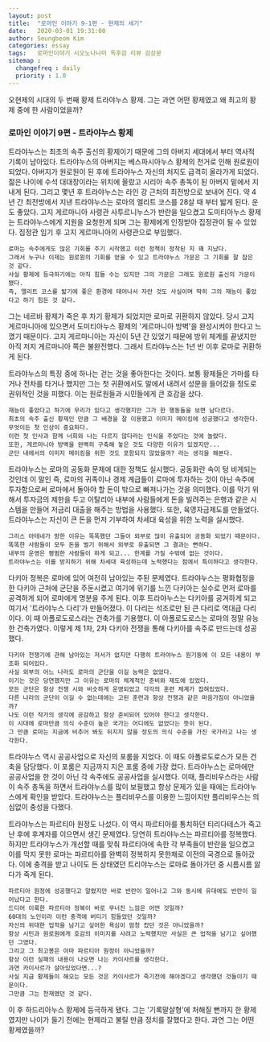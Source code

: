 ```yaml
---
layout: post
title:  "로마인 이야기 9-1편 - 현제의 세기"
date:   2020-03-01 19:31:00
author: Seungbeom Kim
categories: essay
tags:	로마인이야기 시오노나나미 독후감 리뷰 감상문
sitemap :
  changefreq : daily
  priority : 1.0
---
```


오현제의 시대의 두 번째 황제 트라야누스 황제. 그는 과연 어떤 황제였고 왜 최고의 황제 중에 한 사람이었을까?

### 로마인 이야기 9편 - 트라야누스 황제

트라야누스는 최초의 속주 출신의 황제이기 때문에 그의 아버지 세대에서 부터 역사적 기록이 남아있다. 트라야누스의 아버지는 베스파시아누스 황제의 천거로 인해 원로원이 되었다. 아버지가 원로원이 된 후에 트라야누스 자신의 처지도 급격히 올라가게 되었다. 젊은 나이에 수석 대대장이라는 위치에 올랐고 시리아 속주 총독이 된 아버지 밑에서 지내게 된다. 그리고 몇년 후 트라야누스는 라인 강 근처의 최전방으로 보내어 진다. 약 4년 간 최전방에서 지낸 트라야누스는 로마의 엘리트 코스를 28살 때 부터 밟게 된다. 운도 좋았다. 고지 게르마니아 사령관 사투르니누스가 반란을 일으켰고 도미티아누스 황제는 트라야누스에게 지원을 요청한게 되며 그는 황제에게 인정받아 집정관이 될 수 있었다. 집정관 임기 후 고지 게르마니아의 사령관으로 부임했다.

```
로마는 속주에게도 많은 기회를 주기 시작했고 이런 정책이 정착된 지 꽤 지났다.
그래서 누구나 이제는 원로원의 기회를 얻을 수 있고 트라야누스 가문은 그 기회를 잘 잡은 것 같다.
사실 황제에 등극하기에는 아직 힘들 수는 있지만 그의 가문은 그래도 원로원 출신의 가문이 됐다.
즉, 엘리트 코스를 밟기에 좋은 환경에 태어나서 자란 것도 사실이며 딱히 그의 재능이 좋았다고 하기 힘든 것 같다.
```

그는 네르바 황제가 죽은 후 차기 황제가 되었지만 로마로 귀환하지 않았다. 당시 고지 게르마니아에 있으면서 도미티아누스 황제의 '게르마니아 방벽'을 완성시켜야 한다고 느꼈기 때문이다. 고지 게르마니아는 자신이 5년 간 있었기 때문에 방위 체계를 끝냈지만 아직 저지 게르마니아 쪽은 불완전했다. 그래서 트라야누스는 1년 반 이후 로마로 귀환하게 된다.

트라야누스의 특징 중에 하나는 걷는 것을 좋아한다는 것이다. 보통 황제들은 가마를 타거나 전차를 타거나 했지만 그는 첫 귀환에서도 말에서 내려서 성문을 들어갔을 정도로 권위적인 것을 피했다. 이는 원로원들과 시민들에게 큰 호감을 샀다.

```
재능이 좋았다고 하기에 무리가 있다고 생각했지만 그가 한 행동들을 보면 남다르다.
최초의 속주 출신 황제인 만큼 그 배경을 잘 이용했고 이미지 메이킹에 성공했다고 생각한다.
무엇이든 첫 인상이 중요하다.
이런 첫 인사과 함께 너희와 나는 다르지 않다라는 인식을 주었다는 것에 놀랐다.
또한, 게르마니아 방벽을 완벽히 구축해 놓은 것도 다양한 이유가 있겠지만...
군단 내에서의 이미지 메이킹을 위한 것도 포함되지 않았을까? 라는 생각을 해본다.
```

트라야누스는 로마의 공동화 문제에 대한 정책도 실시했다. 공동화란 속이 텅 비게되는 것인데 이 말인 즉, 로마의 귀족이나 경제 계급들이 로마에 투자하는 것이 아닌 속주에 투자함으로써 로마에서 돌아야 할 돈이 밖으로 빠져나가는 것을 의미했다. 이를 막기 위해서 투자금의 제한을 두고 이탈리아 내부에 사람들에게 돈을 빌려주는 은행과 같은 시스템을 만들어 저금리 대출을 해주는 방법을 사용했다. 또한, 육영자금제도를 만들었다. 트라야누스는 자신이 큰 돈을 먼저 기부하여 차세대 육성을 위한 노력을 실시했다.

```
그리스 아테네가 망한 이유는 똑똑했던 그들이 외부로 많이 유출되어 공동화 되었기 때문이다.
똑똑한 사람들이 모두 돈을 벌기 위해서 외부로 유출되면 그 결과는 뻔하다.
내부의 운영은 평범한 사람들이 하게 되고... 한계를 가질 수밖에 없는 것이다.
트라야누스는 이를 방지하기 위해 차세대 육성하는데 노력했다는 점에서 특이하다고 생각한다.
```

다키아 정복은 로마에 있어 여전히 남아있는 주된 문제였다. 트라야누스는 평화협정을 한 다키아 근처에 군단을 주둔시켰고 여기에 위기를 느낀 다키아는 실수로 먼저 로마를 공격하게 되어 로마에게 명분을 주게 된다. 이후 트라야누스는 다키아를 공겨하게 되고 여기서 '트라야누스 다리'가 만들어졌다. 이 다리는 석조로만 된 큰 다리로 역대급 다리이다. 이 때 아폴로도로스라는 건축가를 기용했다. 이 아폴로도로스는 로마의 정말 유능한 건축가였다. 이렇게 제 1차, 2차 다키아 전쟁을 통해 다키아를 속주로 만드는데 성공했다.

```
다키아 전쟁기에 관해 남아있는 저서가 없지만 다행히 트라야누스 원기둥에 이 모든 내용이 부조화 되어있다.
사실 외부의 어느 나라도 로마의 군단을 이길 능력은 없었다.
이기는 것은 당연했지만 그 이유는 로마의 체계적인 준비와 제도에 있었다.
모든 군단은 항상 전쟁 시와 비슷하게 운영되었고 각각의 훈련 체계가 잡혀있었다.
다른 나라의 군단이 이길 수 없는데에는 고된 훈련과 항상 전쟁과 같은 마음가짐이 아니었을까?
나도 이런 작가의 생각에 공감하고 항상 준비되어 있어야 한다고 생각한다.
이 시대에 로마만큼 의식 수준이 높은 국가는 어디에도 없었다는 뜻이 된다.
그 만큼 로마는 지금에 비추어 봐도 뒤지지 않을 정도의 의식 수준을 가진 국가라고 나는 생각한다.
```

트라야누스 역시 공공사업으로 자신의 포룸을 지었다. 이 때도 아폴로도로스가 모든 건축을 담당했다. 이 포룸은 지금까지 지은 포룸 중에 가장 컸다. 트라야누스는 로마에만 공공사업을 한 것이 아닌 각 속주에도 공공사업을 실시했다. 이때, 플리비우스라는 사람이 속주 총독을 하면서 트라야누스를 많이 보필했고 항상 문제가 있을 때에는 트라야누스에게 확인을 받았다. 트라야누스는 플리비우스를 이용한 느낌이지만 플리비우스는 의심없이 충성을 다했다.

트라야누스는 파르티아 원정도 나섰다. 이 역시 파르티아를 통치하던 티리다테스가 죽고 난 후에 후계자를 이으면서 생긴 문제였다. 당연히 트라야누스는 파르티아를 정복했다. 하지만 트라야누스가 개선할 때를 맞춰 파르티아에 속한 각 부족들이 반란을 일으켰고 이를 막지 못한 로마는 파르티아를 완벽히 정복하지 못한채로 이전의 국경으로 돌아갔다. 이에 충격을 받고 나이도 든 상태였던 트리야누스는 로마로 돌아가던 중 시름시름 앓다가 죽게 된다.

```
파르티아 원정에 성공했다고 알렸지만 바로 반란이 일어나고 그와 동시에 유대에도 반란이 일어났다고 한다.
드디어 이룩한 파르티아 정복이 바로 무너진 느낌은 어떤 것일까?
60대의 노인이라 이런 충격에 버티기 힘들었던 것일까?
자신의 위대한 업적을 남기고 싶어한 욕심이 엄청 컸던 것은 아니었을까?
항상 시민과 원로원에게 호감의 이미지를 사려고 노력했지만 사실은 큰 업적을 남기고 싶어했던 그였다.
그리고 그 최고봉은 아마 파르티아 원정이 아니었을까?
항상 이런 실패의 내용이 나오면 나는 카이사르를 생각한다.
과연 카이사르가 살아있었다면...?
사실 지금 황제들이 해오는 모든 것은 카이사르가 죽기전에 해야겠다고 생각했던 것들이기 때문이다.
그만큼 그는 천재였던 것 같다.
```

이 후 하드리아누스 황제에 등극하게 됐다. 그는 '기록말살형'에 처해질 뻔까지 한 황제였지만 나이가 들기 전에는 현제라고 불릴 만큼 정치를 잘했다고 한다. 과연 그는 어떤 황제였을까?
